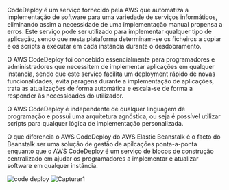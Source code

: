 CodeDeploy é um serviço fornecido pela AWS que automatiza a implementação de software para uma variedade de serviços informáticos, eliminando assim a necessidade de uma 
implementação manual propensa a erros. Este serviço pode ser utilizado para implementar qualquer tipo de aplicação, sendo que nesta plataforma determinam-se os ficheiros
a copiar e os scripts a executar em cada instância durante o desdobramento.  

O AWS CodeDeploy foi concebido essencialmente para programadores e administradores que necessitem de implementar aplicações em qualquer instancia, sendo que este serviço 
facilita um deployment rápido de novas funcionalidades, evita paragens durante a implementação de aplicações, trata as atualizações de forma automática e escala-se de 
forma a responder às necessidades do utilizador. 

O AWS CodeDeploy é independente de qualquer linguagem de programação e possui uma arquitetura agnóstica, ou seja é possível utilizar scripts para qualquer lógica de 
implementação personalizada. 

O que diferencia o AWS CodeDeploy do AWS Elastic Beanstalk é o facto do Beanstalk ser uma solução de gestão de apilcações ponta-a-ponta enquanto que o AWS CodeDeploy é 
um serviço de blocos de construção centralizado em ajudar os programadores a implementar e atualizar software em qualquer instância.  

![code deploy](https://user-images.githubusercontent.com/102309065/160378108-20ef5298-84d1-47f9-a269-93d620237e6d.PNG)
![Capturar1](https://user-images.githubusercontent.com/102309065/160378122-377f1713-a45b-4c20-a410-79766fc1d40d.PNG)
